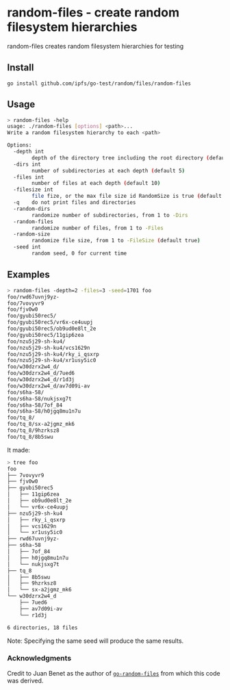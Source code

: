 # random-files - create random filesystem hierarchies

random-files creates random filesystem hierarchies for testing

## Install

```
go install github.com/ipfs/go-test/random/files/random-files
```

## Usage

```sh
> random-files -help
usage: ./random-files [options] <path>...
Write a random filesystem hierarchy to each <path>

Options:
  -depth int
        depth of the directory tree including the root directory (default 2)
  -dirs int
        number of subdirectories at each depth (default 5)
  -files int
        number of files at each depth (default 10)
  -filesize int
        file fize, or the max file size id RandomSize is true (default 4096)
  -q    do not print files and directories
  -random-dirs
        randomize number of subdirectories, from 1 to -Dirs
  -random-files
        randomize number of files, from 1 to -Files
  -random-size
        randomize file size, from 1 to -FileSize (default true)
  -seed int
        random seed, 0 for current time
```

## Examples

```sh
> random-files -depth=2 -files=3 -seed=1701 foo
foo/rwd67uvnj9yz-
foo/7vovyvr9
foo/fjv0w0
foo/gyubi50rec5/
foo/gyubi50rec5/vr6x-ce4uupj
foo/gyubi50rec5/ob9ud0e8lt_2e
foo/gyubi50rec5/11gip6zea
foo/nzu5j29-sh-ku4/
foo/nzu5j29-sh-ku4/vcs1629n
foo/nzu5j29-sh-ku4/rky_i_qsxrp
foo/nzu5j29-sh-ku4/xr1usy5ic0
foo/w30dzrx2w4_d/
foo/w30dzrx2w4_d/7ued6
foo/w30dzrx2w4_d/r1d3j
foo/w30dzrx2w4_d/av7d09i-av
foo/s6ha-58/
foo/s6ha-58/nukjsxg7t
foo/s6ha-58/7of_84
foo/s6ha-58/h0jgq8mu1n7u
foo/tq_8/
foo/tq_8/sx-a2jgmz_mk6
foo/tq_8/9hzrksz8
foo/tq_8/8b5swu
```

It made:

```sh
> tree foo
foo
├── 7vovyvr9
├── fjv0w0
├── gyubi50rec5
│   ├── 11gip6zea
│   ├── ob9ud0e8lt_2e
│   └── vr6x-ce4uupj
├── nzu5j29-sh-ku4
│   ├── rky_i_qsxrp
│   ├── vcs1629n
│   └── xr1usy5ic0
├── rwd67uvnj9yz-
├── s6ha-58
│   ├── 7of_84
│   ├── h0jgq8mu1n7u
│   └── nukjsxg7t
├── tq_8
│   ├── 8b5swu
│   ├── 9hzrksz8
│   └── sx-a2jgmz_mk6
└── w30dzrx2w4_d
    ├── 7ued6
    ├── av7d09i-av
    └── r1d3j

6 directories, 18 files
```

Note: Specifying the same seed will produce the same results.


### Acknowledgments

Credit to Juan Benet as the author of [`go-random-files`](https://github.com/jbenet/go-random-files) from which this code was derived.
